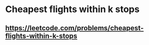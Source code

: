 # Cheapest flights within k stops
## https://leetcode.com/problems/cheapest-flights-within-k-stops

